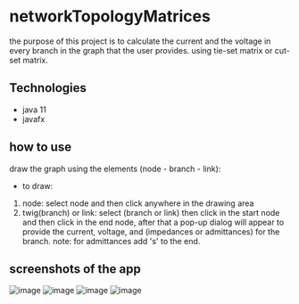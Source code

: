 # networkTopologyMatrices
the purpose of this project is to calculate the current and the voltage in every branch in the graph that the user provides. using tie-set matrix or cut-set matrix.
## Technologies
* java 11
* javafx

## how to use
draw the graph using the elements (node - branch - link):
* to draw:
 1. node: select node and then click anywhere in the drawing area 
 2. twig(branch) or link: select (branch or link) then click in the start node and then click in the end node, after that a pop-up dialog will appear to provide the current,    voltage, and (impedances or admittances) for the branch.
 note: for admittances add 's' to the end. 
## screenshots of the app
![image](https://user-images.githubusercontent.com/62031222/145680690-d34f52a9-9209-40af-94b3-e3fae99af11f.png)
![image](https://user-images.githubusercontent.com/62031222/145680561-87eb486c-21ba-4a18-a15d-bc7562862dfa.png)
![image](https://user-images.githubusercontent.com/62031222/145680549-0cb936b9-dd9d-496c-8287-b7c1b9db086c.png)
![image](https://user-images.githubusercontent.com/62031222/145680537-e72becaf-71b2-4dd9-8aea-775b365a1ac3.png)






